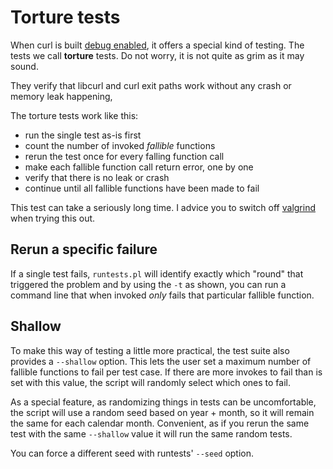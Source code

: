 # Torture tests

When curl is built [debug enabled](debug.md), it offers a special kind of
testing. The tests we call **torture** tests. Do not worry, it is not quite as
grim as it may sound.

They verify that libcurl and curl exit paths work without any crash or memory
leak happening,

The torture tests work like this:

 - run the single test as-is first
 - count the number of invoked *fallible* functions
 - rerun the test once for every falling function call
 - make each fallible function call return error, one by one
 - verify that there is no leak or crash
 - continue until all fallible functions have been made to fail

This test can take a seriously long time. I advice you to switch off
[valgrind](valgrind.md) when trying this out.

## Rerun a specific failure

If a single test fails, `runtests.pl` will identify exactly which "round" that
triggered the problem and by using the `-t` as shown, you can run a command
line that when invoked *only* fails that particular fallible function.

## Shallow

To make this way of testing a little more practical, the test suite also
provides a `--shallow` option. This lets the user set a maximum number of
fallible functions to fail per test case. If there are more invokes to fail
than is set with this value, the script will randomly select which ones to
fail.

As a special feature, as randomizing things in tests can be uncomfortable, the
script will use a random seed based on year + month, so it will remain the
same for each calendar month. Convenient, as if you rerun the same test with
the same `--shallow` value it will run the same random tests.

You can force a different seed with runtests' `--seed` option.
